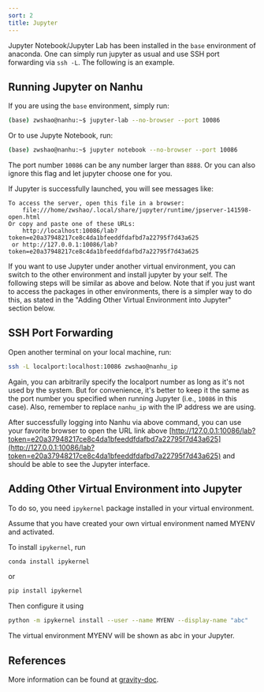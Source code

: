 ```yaml
---
sort: 2
title: Jupyter
--- 
```



Jupyter Notebook/Jupyter Lab has been installed in the `base` environment of anaconda. One can simply run jupyter as usual and use SSH port forwarding via `ssh -L`. The following is an example.

## Running Jupyter on Nanhu
If you are using the `base` environment, simply run:
```bash
(base) zwshao@nanhu:~$ jupyter-lab --no-browser --port 10086
```
Or to use Jupyte Notebook, run:
```bash
(base) zwshao@nanhu:~$ jupyter notebook --no-browser --port 10086
```
The port number `10086` can be any number larger than `8888`. Or you can also ignore this flag and let jupyter choose one for you.

If Jupyter is successfully launched, you will see messages like:
```text
To access the server, open this file in a browser:
    file:///home/zwshao/.local/share/jupyter/runtime/jpserver-141598-open.html
Or copy and paste one of these URLs:
    http://localhost:10086/lab?token=e20a37948217ce8c4da1bfeeddfdafbd7a22795f7d43a625
 or http://127.0.0.1:10086/lab?token=e20a37948217ce8c4da1bfeeddfdafbd7a22795f7d43a625
```

If you want to use Jupyter under another virtual environment, you can switch to the other environment and install jupyter by your self. The following steps will be similar as above and below. Note that if you just want to access the packages in other environments, there is a simpler way to do this, as stated in the "Adding Other Virtual Environment into Jupyter" section below.

## SSH Port Forwarding
Open another terminal on your local machine, run:
```bash
ssh -L localport:localhost:10086 zwshao@nanhu_ip
```
Again, you can arbitrarily specify the localport number as long as it's not used by the system. But for convenience, it's better to keep it the same as the port number you specified when running Jupyter (i.e., `10086` in this case). Also, remember to replace `nanhu_ip` with the IP address we are using.

After successfully logging into Nanhu via above command, you can use your favorite browser to open the URL link above [http://127.0.0.1:10086/lab?token=e20a37948217ce8c4da1bfeeddfdafbd7a22795f7d43a625](http://127.0.0.1:10086/lab?token=e20a37948217ce8c4da1bfeeddfdafbd7a22795f7d43a625) and should be able to see the Jupyter interface.

## Adding Other Virtual Environment into Jupyter
To do so, you need `ipykernel` package installed in your virtual environment.

Assume that you have created your own virtual environment named MYENV and activated.

To install `ipykernel`, run
```bash
conda install ipykernel
```
or
```bash
pip install ipykernel
```
Then configure it using
```bash
python -m ipykernel install --user --name MYENV --display-name "abc"
```
The virtual environment MYENV will be shown as abc in your Jupyter.

## References
More information can be found at [gravity-doc](https://gravity-doc.github.io/tools/jupyter.html).
